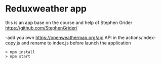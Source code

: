 # Reduxweather app

this is an app base on the course and help of Stephen Grider
https://github.com/StephenGrider/

-add you own https://openweathermap.org/api API in the actions/index-copy.js and rename to index.js before launch the application

```
> npm install
> npm start
```
